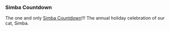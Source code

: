 ### Simba Countdown ###

The one and only [Simba Countdown](https://www.simbacountdown.com)!!! The annual holiday celebration of our cat, Simba.
